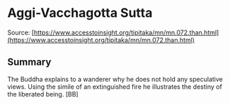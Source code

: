 # Aggi-Vacchagotta Sutta



Source: [https://www.accesstoinsight.org/tipitaka/mn/mn.072.than.html](https://www.accesstoinsight.org/tipitaka/mn/mn.072.than.html)



## Summary

The Buddha explains to a wanderer why he does not hold any speculative views. Using the simile of an extinguished fire he illustrates the destiny of the liberated being. [BB]